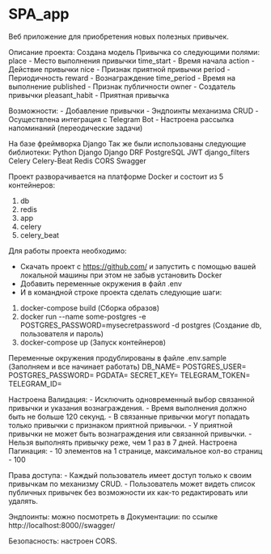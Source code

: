 # SPA_app
Веб приложение для приобретения новых полезных привычек.

Описание проекта:
    Создана модель Привычка со следующими полями:
        place -	Место выполнения привычки
        time_start - Время начала
        action - Действие привычки
        nice -	Признак приятной привычки
        period - Периодичность
        reward - Вознаграждение
        time_period - Время на выполнение
        published - Признак публичности
        owner -	Создатель привычки
        pleasant_habit - Приятная привычка

Возможности:
    - Добавление привычки
    - Эндпоинты механизма CRUD
    - Осуществлена интеграция с Telegram Bot
    - Настроена рассылка напоминаний (переодические задачи)

На базе фреймворка Django
    Так же были использованы следующие библиотеки:
        Python
        Django
        Django DRF
        PostgreSQL
        JWT
        django_filters
        Celery
        Celery-Beat
        Redis
        CORS
        Swagger

Проект разворачивается на платформе Docker и состоит из 5 контейнеров:
1. db
2. redis
3. app
4. celery
5. celery_beat    

Для работы проекта необходимо:
- Скачать проект с https://github.com/ и запустить с помощью вашей локальной машины при этом не забыв установить Docker
- Добавить переменные окружения в файл .env
- И в командной строке проекта сделать следующие шаги:
1. docker-compose build (Сборка образов)
2. docker run --name some-postgres -e POSTGRES_PASSWORD=mysecretpassword -d postgres (Создание db, пользователя и пароль)
3. docker-compose up (Запуск контейнеров)

Переменные окружения продублированы в файле .env.sample (Заполняем и все начинает работать)
    DB_NAME=
    POSTGRES_USER=
    POSTGRES_PASSWORD=
    PGDATA=
    SECRET_KEY=
    TELEGRAM_TOKEN=
    TELEGRAM_ID=

Настроена Валидация:
    - Исключить одновременный выбор связанной привычки и указания вознаграждения.
    - Время выполнения должно быть не больше 120 секунд.
    - В связанные привычки могут попадать только привычки с признаком приятной привычки.
    - У приятной привычки не может быть вознаграждения или связанной привычки.
    - Нельзя выполнять привычку реже, чем 1 раз в 7 дней.
Настроена Пагинация:
    - 10 элементов на 1 странице, максимальное кол-во страниц - 100

Права доступа:
    - Каждый пользователь имеет доступ только к своим привычкам по механизму CRUD.
    - Пользователь может видеть список публичных привычек без возможности их как-то редактировать или удалять.

Эндпоинты: можно посмотреть в Документации: по ссылке http://localhost:8000//swagger/

Безопасность: настроен CORS.
